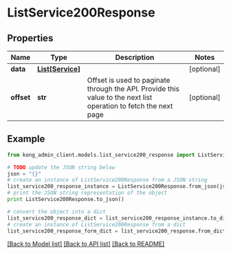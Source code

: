 # ListService200Response


## Properties

Name | Type | Description | Notes
------------ | ------------- | ------------- | -------------
**data** | [**List[Service]**](Service.md) |  | [optional] 
**offset** | **str** | Offset is used to paginate through the API. Provide this value to the next list operation to fetch the next page | [optional] 

## Example

```python
from kong_admin_client.models.list_service200_response import ListService200Response

# TODO update the JSON string below
json = "{}"
# create an instance of ListService200Response from a JSON string
list_service200_response_instance = ListService200Response.from_json(json)
# print the JSON string representation of the object
print ListService200Response.to_json()

# convert the object into a dict
list_service200_response_dict = list_service200_response_instance.to_dict()
# create an instance of ListService200Response from a dict
list_service200_response_form_dict = list_service200_response.from_dict(list_service200_response_dict)
```
[[Back to Model list]](../README.md#documentation-for-models) [[Back to API list]](../README.md#documentation-for-api-endpoints) [[Back to README]](../README.md)


